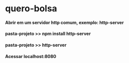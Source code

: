 # quero-bolsa

#### Abrir em um servidor http comum, exemplo: http-server
#### pasta-projeto >> npm install http-server
#### pasta-projeto >> http-server
#### Acessar localhost:8080

